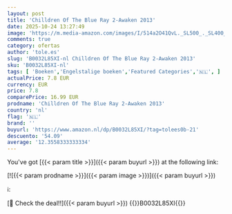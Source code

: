 ```yaml
---
layout: post
title: 'Chilldren Of The Blue Ray 2-Awaken 2013'
date: 2025-10-24 13:27:49
image: 'https://m.media-amazon.com/images/I/514a2O41QvL._SL500_._SL400_.jpg'
comments: true
category: ofertas
author: 'tole.es'
slug: 'B0032L85XI-nl Chilldren Of The Blue Ray 2-Awaken 2013'
sku: 'B0032L85XI-nl'
tags: [ 'Boeken','Engelstalige boeken','Featured Categories','🇳🇱', ]
actualPrice: 7.8 EUR
currency: EUR
price: 7.8
comparePrice: 16.99 EUR
prodname: 'Chilldren Of The Blue Ray 2-Awaken 2013'
country: 'nl'
flag: '🇳🇱'
brand: ''
buyurl: 'https://www.amazon.nl/dp/B0032L85XI/?tag=tolees0b-21'
descuento: '54.09'
average: '12.3558333333334'
---
```


You've got [{{< param title >}}]({{< param buyurl >}}) at the following link:

[![{{< param prodname >}}]({{< param image >}})]({{< param buyurl >}})

ℹ️:


[🛒 Check the deal!!]({{< param buyurl >}})
{{<world>}}B0032L85XI{{</world>}}
